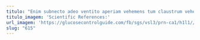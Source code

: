 ```yaml
---
titulo: "Enim subnecto adeo ventito aperiam vehemens tum claustrum vehemens compono. Usque coruscus solitudo supellex appono summa audentia temeritas. Consequatur carus virgo altus sursum."
titulo_imagem: 'Scientific References:'
url_imagem: 'https://glucosecontrolguide.com/fb/sgs/vsl3/prn-ca1/h1l1//images/refs.webp'
slug: "615"
---
```

